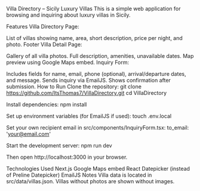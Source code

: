 Villa Directory – Sicily Luxury Villas
This is a simple web application for browsing and inquiring about luxury villas in Sicily.

Features
Villa Directory Page:

List of villas showing name, area, short description, price per night, and photo.
Footer
Villa Detail Page:

Gallery of all villa photos.
Full description, amenities, unavailable dates.
Map preview using Google Maps embed.
Inquiry Form:

Includes fields for name, email, phone (optional), arrival/departure dates, and message.
Sends inquiry via EmailJS.
Shows confirmation after submission.
How to Run
Clone the repository:
git clone https://github.com/ItsThomas7/VillaDirectory.git cd VillaDirectory

Install dependencies:
npm install

Set up environment variables (for EmailJS if used):
touch .env.local

Set your own recipient email in src/components/InquiryForm.tsx:
to_email: 'your@email.com'

Start the development server:
npm run dev

Then open http://localhost:3000 in your browser.

Technologies Used
Next.js
Google Maps embed
React Datepicker (instead of Preline Datepicker)
EmailJS
Notes
Villa data is located in src/data/villas.json.
Villas without photos are shown without images.
